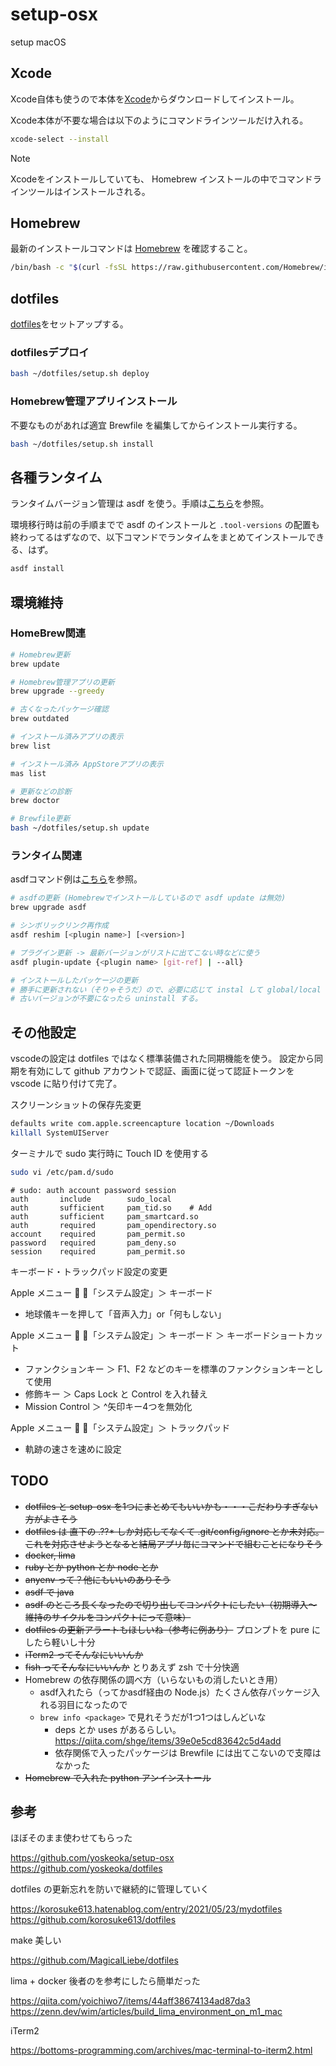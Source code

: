# setup-osx
setup macOS

## Xcode

Xcode自体も使うので本体を[Xcode](https://developer.apple.com/download/more/#)からダウンロードしてインストール。

Xcode本体が不要な場合は以下のようにコマンドラインツールだけ入れる。

```sh
xcode-select --install
```

> [!NOTE]
> Xcodeをインストールしていても、 Homebrew インストールの中でコマンドラインツールはインストールされる。

## Homebrew

最新のインストールコマンドは [Homebrew](https://brew.sh/ja/) を確認すること。

```sh
/bin/bash -c "$(curl -fsSL https://raw.githubusercontent.com/Homebrew/install/HEAD/install.sh)"
```

## dotfiles

[dotfiles](https://github.com/myako10s/dotfiles)をセットアップする。

### dotfilesデプロイ

```sh
bash ~/dotfiles/setup.sh deploy
```

### Homebrew管理アプリインストール

不要なものがあれば適宜 Brewfile を編集してからインストール実行する。

```sh
bash ~/dotfiles/setup.sh install
```

## 各種ランタイム

ランタイムバージョン管理は asdf を使う。手順は[こちら](asdf.md)を参照。

環境移行時は前の手順までで asdf のインストールと `.tool-versions` の配置も終わってるはずなので、以下コマンドでランタイムをまとめてインストールできる、はず。

```sh
asdf install
```

## 環境維持

### HomeBrew関連

```sh
# Homebrew更新
brew update

# Homebrew管理アプリの更新
brew upgrade --greedy

# 古くなったパッケージ確認
brew outdated

# インストール済みアプリの表示
brew list

# インストール済み AppStoreアプリの表示
mas list

# 更新などの診断
brew doctor

# Brewfile更新
bash ~/dotfiles/setup.sh update
```

### ランタイム関連

asdfコマンド例は[こちら](asdf.md)を参照。

```sh
# asdfの更新 (Homebrewでインストールしているので asdf update は無効)
brew upgrade asdf

# シンボリックリンク再作成
asdf reshim [<plugin name>] [<version>]

# プラグイン更新 -> 最新バージョンがリストに出てこない時などに使う
asdf plugin-update {<plugin name> [git-ref] | --all}

# インストールしたパッケージの更新
# 勝手に更新されない（そりゃそうだ）ので、必要に応じて instal して global/local でセッティングする。
# 古いバージョンが不要になったら uninstall する。

```

## その他設定

vscodeの設定は dotfiles ではなく標準装備された同期機能を使う。
設定から同期を有効にして github アカウントで認証、画面に従って認証トークンを vscode に貼り付けて完了。

スクリーンショットの保存先変更

```sh
defaults write com.apple.screencapture location ~/Downloads
killall SystemUIServer
```

ターミナルで sudo 実行時に Touch ID を使用する

```sh
sudo vi /etc/pam.d/sudo
```

```pam
# sudo: auth account password session
auth       include        sudo_local
auth       sufficient     pam_tid.so    # Add
auth       sufficient     pam_smartcard.so
auth       required       pam_opendirectory.so
account    required       pam_permit.so
password   required       pam_deny.so
session    required       pam_permit.so
```

キーボード・トラックパッド設定の変更

Apple メニュー  ＞「システム設定」＞ キーボード

- 地球儀キーを押して「音声入力」or「何もしない」

Apple メニュー  ＞「システム設定」＞ キーボード ＞ キーボードショートカット

- ファンクションキー ＞ F1、F2 などのキーを標準のファンクションキーとして使用
- 修飾キー ＞ Caps Lock と Control を入れ替え
- Mission Control ＞ ^矢印キー4つを無効化

Apple メニュー  ＞「システム設定」＞ トラックパッド

- 軌跡の速さを速めに設定

## TODO

* ~~dotfiles と setup-osx を1つにまとめてもいいかも・・・こだわりすぎない方がよさそう~~
* ~~dotfiles は 直下の .??* しか対応してなくて .git/config/ignore とか未対応。これを対応させようとなると結局アプリ毎にコマンドで組むことになりそう~~
* ~~docker, lima~~
* ~~ruby とか python とか node とか~~
* ~~anyenv って？他にもいいのありそう~~
* ~~asdf で java~~
* ~~asdf のところ長くなったので切り出してコンパクトにしたい（初期導入〜維持のサイクルをコンパクトにって意味）~~
* ~~dotfiles の更新アラートもほしいね（参考に例あり）~~ プロンプトを pure にしたら軽いし十分
* ~~iTerm2 ってそんなにいいんか~~
* ~~fish ってそんなにいいんか~~  とりあえず zsh で十分快適
* Homebrew の依存関係の調べ方（いらないもの消したいとき用）
  * asdf入れたら（ってかasdf経由の Node.js）たくさん依存パッケージ入れる羽目になったので
  * `brew info <package>` で見れそうだが1つ1つはしんどいな
    * deps とか uses があるらしい。 https://qiita.com/shge/items/39e0e5cd83642c5d4add
    * 依存関係で入ったパッケージは Brewfile には出てこないので支障はなかった
* ~~Homebrew で入れた python アンインストール~~

## 参考

ほぼそのまま使わせてもらった

https://github.com/yoskeoka/setup-osx
https://github.com/yoskeoka/dotfiles

dotfiles の更新忘れを防いで継続的に管理していく

https://korosuke613.hatenablog.com/entry/2021/05/23/mydotfiles
https://github.com/korosuke613/dotfiles

make 美しい

https://github.com/MagicalLiebe/dotfiles

lima + docker  後者のを参考にしたら簡単だった

https://qiita.com/yoichiwo7/items/44aff38674134ad87da3
https://zenn.dev/wim/articles/build_lima_environment_on_m1_mac

iTerm2

https://bottoms-programming.com/archives/mac-terminal-to-iterm2.html

